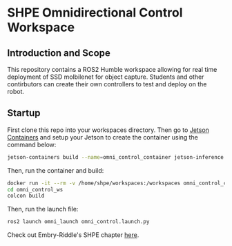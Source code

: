 # SHPE Omnidirectional Control Workspace

## Introduction and Scope

This repository contains a ROS2 Humble workspace allowing for real time deployment of SSD molbilenet for object capture. Students and other contirbutors can create their own controllers to test and deploy on the robot. 

## Startup

First clone this repo into your workspaces directory. Then go to [Jetson Containers](https://github.com/dusty-nv/jetson-inference/tree/master) and setup your Jetson to create the container using the command below:

```bash
jetson-containers build --name=omni_control_container jetson-inference numpy ros:humble-ros-base 
```

Then, run the container and build:

```bash
docker run -it --rm -v /home/shpe/workspaces:/workspaces omni_control_container bash -c "cd /workspaces && ls"
cd omni_control_ws
colcon build
```

Then, run the launch file:

```bash
ros2 launch omni_launch omni_control.launch.py
```

Check out Embry-Riddle's SHPE chapter [here](https://eraushpe.org/).
